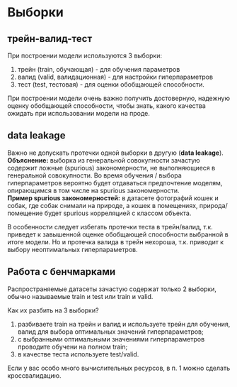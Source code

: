 # Выборки

## трейн-валид-тест
При построении модели используются 3 выборки: 
1. трейн (train, обучающая) - для обучения параметров
2. валид (valid, валидационная) - для настройки гиперпараметров
3. тест (test, тестовая) - для оценки обобщающей способности.

При построении модели очень важно получить достоверную, надежную оценку обобщающей способности, чтобы знать, какого качества ожидать при использовании модели на проде.

## data leakage
Важно не допускать протечки одной выборки в другую (__data leakage__). <br/>
__Объяснение:__ выборка из генеральной совокупности зачастую содержит ложные (spurious) закономерности, не выполняющиеся в генеральной совокупности. Во время обучения / выбора гиперпараметров вероятно будет отдаваться предпочтение моделям, опирающимся в том числе на spurious закономерности. <br/>
__Пример spurious закономерностей:__ в датасете фотографий кошек и собак, где собак снимали на природе, а кошек в помещениях, природа/помещение будет spurious корреляцией с классом объекта.

В особенности следует избегать протечки теста в трейн/валид, т.к. приведет к завышенной оценке обобщающей способности выбранной в итоге модели. Но и протечка валида в трейн нехороша, т.к. приводит к выбору неоптимальных гиперпараметров.

## Работа с бенчмарками
Распространяемые датасеты зачастую содержат только 2 выборки, обычно называемые train и test или train и valid. 

Как их разбить на 3 выборки?
1. разбиваете train на трейн и валид и используете трейн для обучения, валид для выбора оптимальных значений гиперпараметров;
2. с выбранными оптимальными значениями гиперпараметров проводите обучени на полном train;
3. в качестве теста используете test/valid.

Если у вас особо много вычислительных ресурсов, в п. 1 можно сделать кроссвалидацию.

